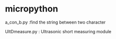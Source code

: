 # micropython
a_con_b.py :find the string between two character

UltDmeasure.py : Ultrasonic short measuring module
